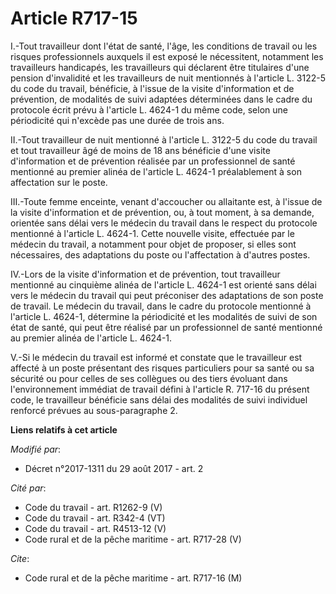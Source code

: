 # Article R717-15

I.-Tout travailleur dont l'état de santé, l'âge, les conditions de travail ou les risques professionnels auxquels il est
exposé le nécessitent, notamment les travailleurs handicapés, les travailleurs qui déclarent être titulaires d'une pension
d'invalidité et les travailleurs de nuit mentionnés à l'article L. 3122-5 du code du travail, bénéficie, à l'issue de la
visite d'information et de prévention, de modalités de suivi adaptées déterminées dans le cadre du protocole écrit prévu à
l'article L. 4624-1 du même code, selon une périodicité qui n'excède pas une durée de trois ans.

II.-Tout travailleur de nuit mentionné à l'article L. 3122-5 du code du travail et tout travailleur âgé de moins de 18 ans
bénéficie d'une visite d'information et de prévention réalisée par un professionnel de santé mentionné au premier alinéa de
l'article L. 4624-1 préalablement à son affectation sur le poste.

III.-Toute femme enceinte, venant d'accoucher ou allaitante est, à l'issue de la visite d'information et de prévention, ou, à
tout moment, à sa demande, orientée sans délai vers le médecin du travail dans le respect du protocole mentionné à l'article
L. 4624-1. Cette nouvelle visite, effectuée par le médecin du travail, a notamment pour objet de proposer, si elles sont
nécessaires, des adaptations du poste ou l'affectation à d'autres postes.

IV.-Lors de la visite d'information et de prévention, tout travailleur mentionné au cinquième alinéa de l'article L. 4624-1
est orienté sans délai vers le médecin du travail qui peut préconiser des adaptations de son poste de travail. Le médecin du
travail, dans le cadre du protocole mentionné à l'article L. 4624-1, détermine la périodicité et les modalités de suivi de
son état de santé, qui peut être réalisé par un professionnel de santé mentionné au premier alinéa de l'article L. 4624-1.

V.-Si le médecin du travail est informé et constate que le travailleur est affecté à un poste présentant des risques
particuliers pour sa santé ou sa sécurité ou pour celles de ses collègues ou des tiers évoluant dans l'environnement immédiat
de travail défini à l'article R. 717-16 du présent code, le travailleur bénéficie sans délai des modalités de suivi
individuel renforcé prévues au sous-paragraphe 2.

**Liens relatifs à cet article**

_Modifié par_:

  - Décret n°2017-1311 du 29 août 2017 - art. 2

_Cité par_:

  - Code du travail - art. R1262-9 (V)
  - Code du travail - art. R342-4 (VT)
  - Code du travail - art. R4513-12 (V)
  - Code rural et de la pêche maritime - art. R717-28 (V)

_Cite_:

  - Code rural et de la pêche maritime - art. R717-16 (M)
